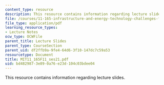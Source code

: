 ```yaml
---
content_type: resource
description: This resource contains information regarding lecture slides.
file: /courses/11-165-infrastructure-and-energy-technology-challenges-fall-2011/bd4829873e890a76e23d104c03bdee04_MIT11_165F11_ses21.pdf
file_type: application/pdf
learning_resource_types:
- Lecture Notes
ocw_type: OCWFile
parent_title: Lecture Slides
parent_type: CourseSection
parent_uid: df2ffb9a-9fe4-64d6-3f10-147dc7c59a53
resourcetype: Document
title: MIT11_165F11_ses21.pdf
uid: bd482987-3e89-0a76-e23d-104c03bdee04
---
```

This resource contains information regarding lecture slides.

